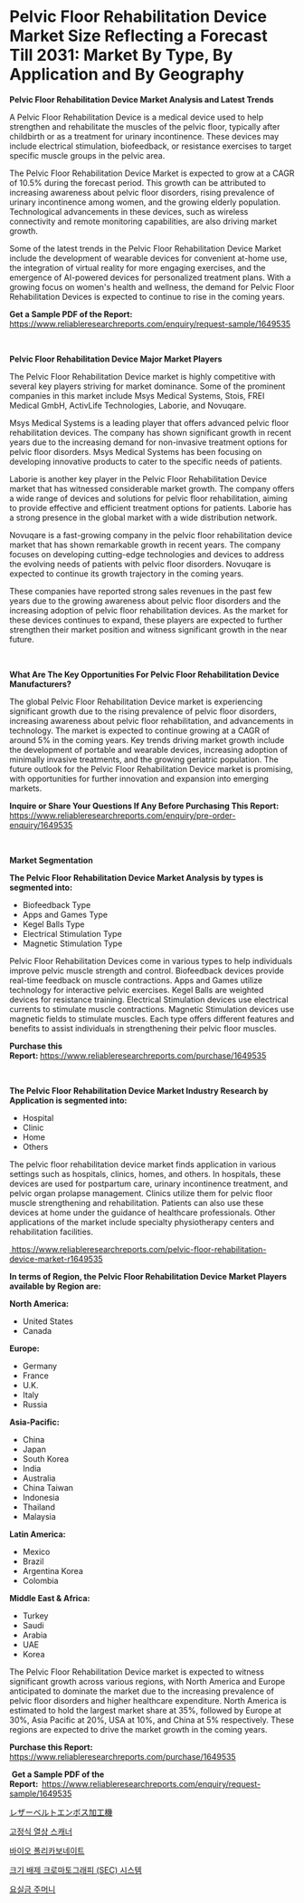<p><h1>Pelvic Floor Rehabilitation Device Market Size Reflecting a Forecast Till 2031: Market By Type, By Application and By Geography</h1></p><p><strong>Pelvic Floor Rehabilitation Device Market Analysis and Latest Trends</strong></p>
<p><p>A Pelvic Floor Rehabilitation Device is a medical device used to help strengthen and rehabilitate the muscles of the pelvic floor, typically after childbirth or as a treatment for urinary incontinence. These devices may include electrical stimulation, biofeedback, or resistance exercises to target specific muscle groups in the pelvic area.</p><p>The Pelvic Floor Rehabilitation Device Market is expected to grow at a CAGR of 10.5% during the forecast period. This growth can be attributed to increasing awareness about pelvic floor disorders, rising prevalence of urinary incontinence among women, and the growing elderly population. Technological advancements in these devices, such as wireless connectivity and remote monitoring capabilities, are also driving market growth.</p><p>Some of the latest trends in the Pelvic Floor Rehabilitation Device Market include the development of wearable devices for convenient at-home use, the integration of virtual reality for more engaging exercises, and the emergence of AI-powered devices for personalized treatment plans. With a growing focus on women's health and wellness, the demand for Pelvic Floor Rehabilitation Devices is expected to continue to rise in the coming years.</p></p>
<p><strong>Get a Sample PDF of the Report:&nbsp;</strong> <a href="https://www.reliableresearchreports.com/enquiry/request-sample/1649535">https://www.reliableresearchreports.com/enquiry/request-sample/1649535</a></p>
<p>&nbsp;</p>
<p><strong>Pelvic Floor Rehabilitation Device Major Market Players</strong></p>
<p><p>The Pelvic Floor Rehabilitation Device market is highly competitive with several key players striving for market dominance. Some of the prominent companies in this market include Msys Medical Systems, Stois, FREI Medical GmbH, ActivLife Technologies, Laborie, and Novuqare.</p><p>Msys Medical Systems is a leading player that offers advanced pelvic floor rehabilitation devices. The company has shown significant growth in recent years due to the increasing demand for non-invasive treatment options for pelvic floor disorders. Msys Medical Systems has been focusing on developing innovative products to cater to the specific needs of patients.</p><p>Laborie is another key player in the Pelvic Floor Rehabilitation Device market that has witnessed considerable market growth. The company offers a wide range of devices and solutions for pelvic floor rehabilitation, aiming to provide effective and efficient treatment options for patients. Laborie has a strong presence in the global market with a wide distribution network.</p><p>Novuqare is a fast-growing company in the pelvic floor rehabilitation device market that has shown remarkable growth in recent years. The company focuses on developing cutting-edge technologies and devices to address the evolving needs of patients with pelvic floor disorders. Novuqare is expected to continue its growth trajectory in the coming years.</p><p>These companies have reported strong sales revenues in the past few years due to the growing awareness about pelvic floor disorders and the increasing adoption of pelvic floor rehabilitation devices. As the market for these devices continues to expand, these players are expected to further strengthen their market position and witness significant growth in the near future.</p></p>
<p>&nbsp;</p>
<p><strong>What Are The Key Opportunities For Pelvic Floor Rehabilitation Device Manufacturers?</strong></p>
<p><p>The global Pelvic Floor Rehabilitation Device market is experiencing significant growth due to the rising prevalence of pelvic floor disorders, increasing awareness about pelvic floor rehabilitation, and advancements in technology. The market is expected to continue growing at a CAGR of around 5% in the coming years. Key trends driving market growth include the development of portable and wearable devices, increasing adoption of minimally invasive treatments, and the growing geriatric population. The future outlook for the Pelvic Floor Rehabilitation Device market is promising, with opportunities for further innovation and expansion into emerging markets.</p></p>
<p><strong>Inquire or Share Your Questions If Any Before Purchasing This Report:</strong> <a href="https://www.reliableresearchreports.com/enquiry/pre-order-enquiry/1649535">https://www.reliableresearchreports.com/enquiry/pre-order-enquiry/1649535</a></p>
<p>&nbsp;</p>
<p><strong>Market Segmentation</strong></p>
<p><strong>The Pelvic Floor Rehabilitation Device Market Analysis by types is segmented into:</strong></p>
<p><ul><li>Biofeedback Type</li><li>Apps and Games Type</li><li>Kegel Balls Type</li><li>Electrical Stimulation Type</li><li>Magnetic Stimulation Type</li></ul></p>
<p><p>Pelvic Floor Rehabilitation Devices come in various types to help individuals improve pelvic muscle strength and control. Biofeedback devices provide real-time feedback on muscle contractions. Apps and Games utilize technology for interactive pelvic exercises. Kegel Balls are weighted devices for resistance training. Electrical Stimulation devices use electrical currents to stimulate muscle contractions. Magnetic Stimulation devices use magnetic fields to stimulate muscles. Each type offers different features and benefits to assist individuals in strengthening their pelvic floor muscles.</p></p>
<p><strong>Purchase this Report:&nbsp;</strong><a href="https://www.reliableresearchreports.com/purchase/1649535">https://www.reliableresearchreports.com/purchase/1649535</a></p>
<p>&nbsp;</p>
<p><strong>The Pelvic Floor Rehabilitation Device Market Industry Research by Application is segmented into:</strong></p>
<p><ul><li>Hospital</li><li>Clinic</li><li>Home</li><li>Others</li></ul></p>
<p><p>The pelvic floor rehabilitation device market finds application in various settings such as hospitals, clinics, homes, and others. In hospitals, these devices are used for postpartum care, urinary incontinence treatment, and pelvic organ prolapse management. Clinics utilize them for pelvic floor muscle strengthening and rehabilitation. Patients can also use these devices at home under the guidance of healthcare professionals. Other applications of the market include specialty physiotherapy centers and rehabilitation facilities.</p></p>
<p><a href="https://www.reliableresearchreports.com/pelvic-floor-rehabilitation-device-market-r1649535">&nbsp;https://www.reliableresearchreports.com/pelvic-floor-rehabilitation-device-market-r1649535</a></p>
<p><strong>In terms of Region, the Pelvic Floor Rehabilitation Device Market Players available by Region are:</strong></p>
<p>
    <p> <strong> North America: </strong>
        <ul>
            <li>United States</li>
            <li>Canada</li>
        </ul>
        </p> 
    <p> <strong> Europe: </strong>
        <ul>
            <li>Germany</li>
            <li>France</li>
            <li>U.K.</li>
            <li>Italy</li>
            <li>Russia</li>
        </ul>
        </p> 
    <p> <strong> Asia-Pacific: </strong>
        <ul>
            <li>China</li>
            <li>Japan</li>
            <li>South Korea</li>
            <li>India</li>
            <li>Australia</li>
            <li>China Taiwan</li>
            <li>Indonesia</li>
            <li>Thailand</li>
            <li>Malaysia</li>
        </ul>
        </p> 
    <p> <strong> Latin America: </strong>
        <ul>
            <li>Mexico</li>
            <li>Brazil</li>
            <li>Argentina Korea</li>
            <li>Colombia</li>
        </ul>
        </p> 
    <p> <strong> Middle East & Africa: </strong>
        <ul>
            <li>Turkey</li>
            <li>Saudi</li>
            <li>Arabia</li>
            <li>UAE</li>
            <li>Korea</li>
        </ul>
    </p>
    </p>
<p><p>The Pelvic Floor Rehabilitation Device market is expected to witness significant growth across various regions, with North America and Europe anticipated to dominate the market due to the increasing prevalence of pelvic floor disorders and higher healthcare expenditure. North America is estimated to hold the largest market share at 35%, followed by Europe at 30%, Asia Pacific at 20%, USA at 10%, and China at 5% respectively. These regions are expected to drive the market growth in the coming years.</p></p>
<p><strong>Purchase this Report: </strong><a href="https://www.reliableresearchreports.com/purchase/1649535">https://www.reliableresearchreports.com/purchase/1649535</a></p>
<p>&nbsp;<strong>Get a Sample PDF of the Report:&nbsp;&nbsp;</strong><a href="https://www.reliableresearchreports.com/enquiry/request-sample/1649535">https://www.reliableresearchreports.com/enquiry/request-sample/1649535</a></p>
<p><strong></strong></p>
<p><p><a href="https://medium.com/@jeromeboyer1970/%E9%9D%A9%E3%83%99%E3%83%AB%E3%83%88%E3%82%A8%E3%83%B3%E3%83%9C%E3%82%B9%E5%8A%A0%E5%B7%A5%E6%A9%9F%E5%B8%82%E5%A0%B4%E3%81%AE%E3%83%88%E3%83%AC%E3%83%B3%E3%83%89%E3%81%A8%E5%B8%82%E5%A0%B4%E5%88%86%E6%9E%90%E3%81%AF-2024%E5%B9%B4%E3%81%8B%E3%82%892031%E5%B9%B4%E3%81%BE%E3%81%A7%E3%81%AE%E6%9C%9F%E9%96%93%E3%81%AB%E4%BA%88%E6%B8%AC%E3%81%95%E3%82%8C%E3%81%A6%E3%81%84%E3%81%BE%E3%81%99-9fc001c1ac9a">レザーベルトエンボス加工機</a></p><p><a href="https://medium.com/@kelsiorphy/%EA%B3%A0%EC%A0%95-%EC%97%B4-%EC%8A%A4%EC%BA%90%EB%84%88-%EC%8B%9C%EC%9E%A5%EC%9D%80-%EC%8B%9C%EC%9E%A5%EC%A0%90%EC%9C%A0%EC%9C%A8-%ED%81%AC%EA%B8%B0-%EB%B0%8F-2031%EB%85%84%EA%B9%8C%EC%A7%80-%EC%98%88%EC%83%81%EB%90%9C-%EC%98%88%EC%B8%A1%EC%97%90-%EC%B4%88%EC%A0%90%EC%9D%84-%EB%A7%9E%EC%B6%A5%EB%8B%88%EB%8B%A4-cf4c81e19990">고정식 열상 스캐너</a></p><p><a href="https://github.com/muchswr/Market-Research-Report-List-1/blob/main/4486957104145.md">바이오 폴리카보네이트</a></p><p><a href="https://github.com/rsg307664904/Market-Research-Report-List-2/blob/main/8199582104146.md">크기 배제 크로마토그래피 (SEC) 시스템</a></p><p><a href="https://medium.com/@moulafa/%EC%9A%94%EC%8B%A4%EA%B8%88-%EB%B0%A9%EC%A7%80%EB%B4%89-%EC%8B%9C%EC%9E%A5-%EB%B6%84%EC%84%9D-cagr-%EC%8B%9C%EC%9E%A5-%EC%84%B8%EB%B6%84%ED%99%94-%EB%B0%8F-%EC%84%B8%EA%B3%84-%EC%82%B0%EC%97%85-%EA%B0%9C%EC%9A%94-118da84c5fee">요실금 주머니</a></p></p>